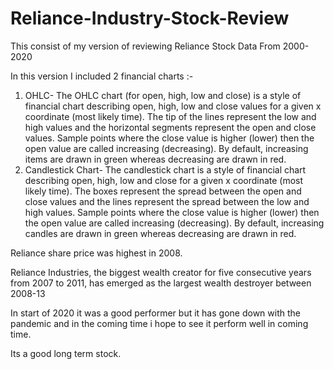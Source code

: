 # Reliance-Industry-Stock-Review
This consist of my version of reviewing Reliance Stock Data From 2000-2020

In this version I included 2 financial charts :-

1. OHLC-
  The OHLC chart (for open, high, low and close) is a style of financial chart describing open, high, low and close values for a given x     coordinate (most likely time). The tip of the lines represent the low and high values and the horizontal segments represent the open and   close values. Sample points where the close value is higher (lower) then the open value are called increasing (decreasing). By default,   increasing items are drawn in green whereas decreasing are drawn in red.
2. Candlestick Chart-
  The candlestick chart is a style of financial chart describing open, high, low and close for a given x coordinate (most likely time). The boxes represent the spread between the open and close values and the lines represent the spread between the low and high values. Sample points where the close value is higher (lower) then the open value are called increasing (decreasing). By default, increasing candles are drawn in green whereas decreasing are drawn in red.
  
 
Reliance share price was highest in 2008.

Reliance Industries, the biggest wealth creator for five consecutive years from 2007 to 2011, has emerged as the largest wealth destroyer between 2008-13

In start of 2020 it was a good performer but it has gone down with the pandemic and in the coming time i hope to see it perform well in coming time.

Its a good long term stock.
